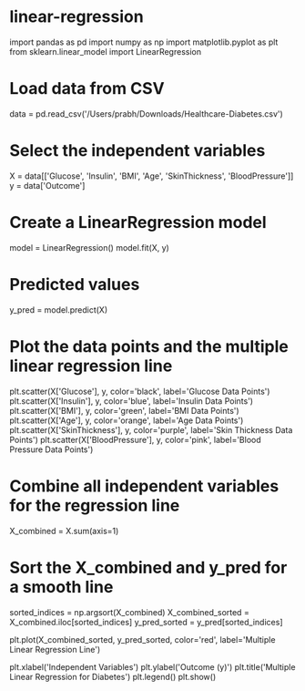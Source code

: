 # linear-regression
import pandas as pd
import numpy as np
import matplotlib.pyplot as plt
from sklearn.linear_model import LinearRegression

# Load data from CSV
data = pd.read_csv('/Users/prabh/Downloads/Healthcare-Diabetes.csv')

# Select the independent variables
X = data[['Glucose', 'Insulin', 'BMI', 'Age', 'SkinThickness', 'BloodPressure']]
y = data['Outcome']

# Create a LinearRegression model
model = LinearRegression()
model.fit(X, y)

# Predicted values
y_pred = model.predict(X)

# Plot the data points and the multiple linear regression line
plt.scatter(X['Glucose'], y, color='black', label='Glucose Data Points')
plt.scatter(X['Insulin'], y, color='blue', label='Insulin Data Points')
plt.scatter(X['BMI'], y, color='green', label='BMI Data Points')
plt.scatter(X['Age'], y, color='orange', label='Age Data Points')
plt.scatter(X['SkinThickness'], y, color='purple', label='Skin Thickness Data Points')
plt.scatter(X['BloodPressure'], y, color='pink', label='Blood Pressure Data Points')

# Combine all independent variables for the regression line
X_combined = X.sum(axis=1)

# Sort the X_combined and y_pred for a smooth line
sorted_indices = np.argsort(X_combined)
X_combined_sorted = X_combined.iloc[sorted_indices]
y_pred_sorted = y_pred[sorted_indices]

plt.plot(X_combined_sorted, y_pred_sorted, color='red', label='Multiple Linear Regression Line')

plt.xlabel('Independent Variables')
plt.ylabel('Outcome (y)')
plt.title('Multiple Linear Regression for Diabetes')
plt.legend()
plt.show()
